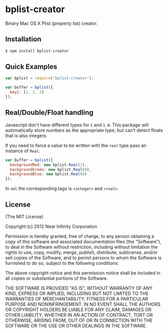 bplist-creator
==============

Binary Mac OS X Plist (property list) creator.

## Installation

```bash
$ npm install bplist-creator
```

## Quick Examples

```javascript
var bplist = require('bplist-creator');

var buffer = bplist({
  key1: [1, 2, 3]
});
```

## Real/Double/Float handling

Javascript don't have different types for `1` and `1.0`. This package
will automatically store numbers as the appropriate type, but can't
detect floats that is also integers.

If you need to force a value to be written with the `real` type pass
an instance of `Real`.

```javascript
var buffer = bplist({
  backgroundRed: new bplist.Real(1),
  backgroundGreen: new bplist.Real(0),
  backgroundBlue: new bplist.Real(0)
});
```

In `xml` the corresponding tags is `<integer>` and `<real>`.

## License

(The MIT License)

Copyright (c) 2012 Near Infinity Corporation

Permission is hereby granted, free of charge, to any person obtaining
a copy of this software and associated documentation files (the
"Software"), to deal in the Software without restriction, including
without limitation the rights to use, copy, modify, merge, publish,
distribute, sublicense, and/or sell copies of the Software, and to
permit persons to whom the Software is furnished to do so, subject to
the following conditions:

The above copyright notice and this permission notice shall be
included in all copies or substantial portions of the Software.

THE SOFTWARE IS PROVIDED "AS IS", WITHOUT WARRANTY OF ANY KIND,
EXPRESS OR IMPLIED, INCLUDING BUT NOT LIMITED TO THE WARRANTIES OF
MERCHANTABILITY, FITNESS FOR A PARTICULAR PURPOSE AND
NONINFRINGEMENT. IN NO EVENT SHALL THE AUTHORS OR COPYRIGHT HOLDERS BE
LIABLE FOR ANY CLAIM, DAMAGES OR OTHER LIABILITY, WHETHER IN AN ACTION
OF CONTRACT, TORT OR OTHERWISE, ARISING FROM, OUT OF OR IN CONNECTION
WITH THE SOFTWARE OR THE USE OR OTHER DEALINGS IN THE SOFTWARE.
